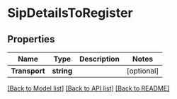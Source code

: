 # SipDetailsToRegister

## Properties
Name | Type | Description | Notes
------------ | ------------- | ------------- | -------------
**Transport** | **string** |  | [optional] 

[[Back to Model list]](../README.md#documentation-for-models) [[Back to API list]](../README.md#documentation-for-api-endpoints) [[Back to README]](../README.md)


